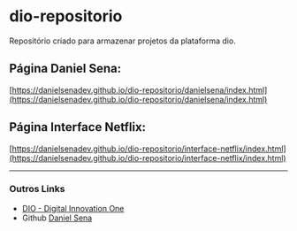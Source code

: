 # dio-repositorio
Repositório criado para armazenar projetos da plataforma dio.

## Página Daniel Sena:
[https://danielsenadev.github.io/dio-repositorio/danielsena/index.html](https://danielsenadev.github.io/dio-repositorio/danielsena/index.html)

## Página Interface Netflix:
[https://danielsenadev.github.io/dio-repositorio/interface-netflix/index.html](https://danielsenadev.github.io/dio-repositorio/interface-netflix/index.html)

---
### Outros Links
- [DIO - Digital Innovation One](https://www.dio.me/)
- Github [Daniel Sena](https://github.com/DanielSenaDev)
